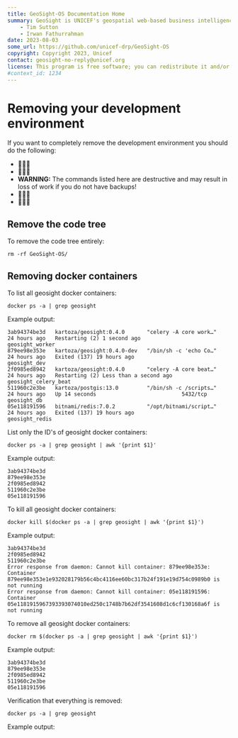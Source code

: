 ```yaml
---
title: GeoSight-OS Documentation Home 
summary: GeoSight is UNICEF's geospatial web-based business intelligence platform.
    - Tim Sutton
    - Irwan Fathurrahman
date: 2023-08-03
some_url: https://github.com/unicef-drp/GeoSight-OS
copyright: Copyright 2023, Unicef
contact: geosight-no-reply@unicef.org
license: This program is free software; you can redistribute it and/or modify it under the terms of the GNU Affero General Public License as published by the Free Software Foundation; either version 3 of the License, or (at your option) any later version.
#context_id: 1234
---
```


# Removing your development environment

If you want to completely remove the development environment you should do the following:

* 🚩🚩🚩
* 🚩🚩🚩
* **WARNING:** The commands listed here are destructive and may result in loss of work if you do not have backups!
* 🚩🚩🚩
* 🚩🚩🚩

## Remove the code tree

To remove the code tree entirely:

```
rm -rf GeoSight-OS/
```

## Removing docker containers

To list all geosight docker containers:

```
docker ps -a | grep geosight
```

Example output:

```
3ab94374be3d   kartoza/geosight:0.4.0       "celery -A core work…"   24 hours ago   Restarting (2) 1 second ago                        geosight_worker
879ee98e353e   kartoza/geosight:0.4.0-dev   "/bin/sh -c 'echo Co…"   24 hours ago   Exited (137) 19 hours ago                          geosight_dev
2f0985ed8942   kartoza/geosight:0.4.0       "celery -A core beat…"   24 hours ago   Restarting (2) Less than a second ago              geosight_celery_beat
511960c2e3be   kartoza/postgis:13.0         "/bin/sh -c /scripts…"   24 hours ago   Up 14 seconds                           5432/tcp   geosight_db
05e118191596   bitnami/redis:7.0.2          "/opt/bitnami/script…"   24 hours ago   Exited (137) 19 hours ago                          geosight_redis
```

List only the ID's of geosight docker containers:

```
docker ps -a | grep geosight | awk '{print $1}'
```

Example output:

```
3ab94374be3d
879ee98e353e
2f0985ed8942
511960c2e3be
05e118191596
```

To kill all geosight docker containers:

```
docker kill $(docker ps -a | grep geosight | awk '{print $1}')
```

Example output:

```
3ab94374be3d
2f0985ed8942
511960c2e3be
Error response from daemon: Cannot kill container: 879ee98e353e: Container 879ee98e353e1e932028179b56c4bc4116ee60bc317b24f191e19d754c0989b0 is not running
Error response from daemon: Cannot kill container: 05e118191596: Container 05e1181915967393393074010ed250c1748b7b62df3541608d1c6cf130168a6f is not running
```

To remove all geosight docker containers:

```
docker rm $(docker ps -a | grep geosight | awk '{print $1}')
```

Example output:

```
3ab94374be3d
879ee98e353e
2f0985ed8942
511960c2e3be
05e118191596
```

Verification that everything is removed:

```
docker ps -a | grep geosight
```

Example output:

```
```
